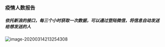 ### 疫情人数报告

##### 依托新浪的接口，每三个小时获取一次数据，可以通过登陆微信，将信息自动发送给想发送的人

![image-20200314213254308](C:\Users\猩猩\AppData\Roaming\Typora\typora-user-images\image-20200314213254308.png)